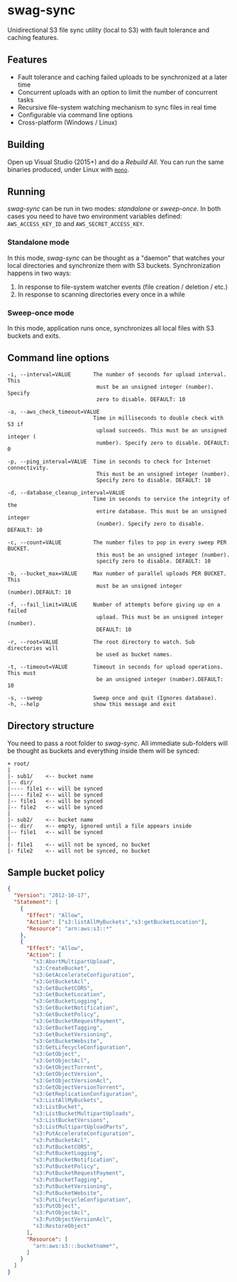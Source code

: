# swag-sync
Unidirectional S3 file sync utility (local to S3) with fault tolerance and caching features.

## Features
- Fault tolerance and caching failed uploads to be synchronized at a later time
- Concurrent uploads with an option to limit the number of concurrent tasks
- Recursive file-system watching mechanism to sync files in real time
- Configurable via command line options
- Cross-platform (Windows / Linux)

## Building
Open up Visual Studio (2015+) and do a *Rebuild All*. You can run the same binaries produced, under Linux with [`mono`](http://www.mono-project.com/).

## Running
*swag-sync* can be run in two modes: *standalone* or *sweep-once*. In both cases you need to have two environment variables defined: `AWS_ACCESS_KEY_ID` and `AWS_SECRET_ACCESS_KEY`.

### Standalone mode
In this mode, *swag-sync* can be thought as a "daemon" that watches your local directories and synchronize them with S3 buckets. Synchronization happens in two ways:

 1. In response to file-system watcher events (file creation / deletion / etc.)
 2. In response to scanning directories every once in a while

### Sweep-once mode
In this mode, application runs once, synchronizes all local files with S3 buckets and exits.

## Command line options
```TXT
-i, --interval=VALUE       The number of seconds for upload interval. This
                            must be an unsigned integer (number). Specify
                            zero to disable. DEFAULT: 10

-a, --aws_check_timeout=VALUE
                           Time in milliseconds to double check with S3 if
                            upload succeeds. This must be an unsigned integer (
                            number). Specify zero to disable. DEFAULT: 0

-p, --ping_interval=VALUE  Time in seconds to check for Internet connectivity.
                            This must be an unsigned integer (number).
                            Specify zero to disable. DEFAULT: 10

-d, --database_cleanup_interval=VALUE
                           Time in seconds to service the integrity of the
                            entire database. This must be an unsigned integer
                            (number). Specify zero to disable. DEFAULT: 10

-c, --count=VALUE          The number files to pop in every sweep PER BUCKET.
                            this must be an unsigned integer (number).
                            specify zero to disable. DEFAULT: 10

-b, --bucket_max=VALUE     Max number of parallel uploads PER BUCKET. This
                            must be an unsigned integer (number).DEFAULT: 10

-f, --fail_limit=VALUE     Number of attempts before giving up on a failed
                            upload. This must be an unsigned integer (number).
                            DEFAULT: 10

-r, --root=VALUE           The root directory to watch. Sub directories will
                            be used as bucket names.

-t, --timeout=VALUE        Timeout in seconds for upload operations. This must
                            be an unsigned integer (number).DEFAULT: 10

-s, --sweep                Sweep once and quit (Ignores database).
-h, --help                 show this message and exit
```

## Directory structure
You need to pass a root folder to *swag-sync*. All immediate sub-folders will be thought as buckets and everything inside them will be synced:
```TXT
+ root/
|
|- sub1/    <-- bucket name
|-- dir/
|---- file1 <-- will be synced
|---- file2 <-- will be synced
|-- file1   <-- will be synced
|-- file2   <-- will be synced
|
|- sub2/    <-- bucket name
|-- dir/    <-- empty, ignored until a file appears inside
|-- file1   <-- will be synced
|
|- file1    <-- will not be synced, no bucket
|- file2    <-- will not be synced, no bucket
```

## Sample bucket policy
```JSON
{
  "Version": "2012-10-17",
  "Statement": [
    {
      "Effect": "Allow",
      "Action": ["s3:listAllMyBuckets","s3:getBucketLocation"],
      "Resource": "arn:aws:s3::*"
    },
    {
      "Effect": "Allow",
      "Action": [
        "s3:AbortMultipartUpload",
        "s3:CreateBucket",
        "s3:GetAccelerateConfiguration",
        "s3:GetBucketAcl",
        "s3:GetBucketCORS",
        "s3:GetBucketLocation",
        "s3:GetBucketLogging",
        "s3:GetBucketNotification",
        "s3:GetBucketPolicy",
        "s3:GetBucketRequestPayment",
        "s3:GetBucketTagging",
        "s3:GetBucketVersioning",
        "s3:GetBucketWebsite",
        "s3:GetLifecycleConfiguration",
        "s3:GetObject",
        "s3:GetObjectAcl",
        "s3:GetObjectTorrent",
        "s3:GetObjectVersion",
        "s3:GetObjectVersionAcl",
        "s3:GetObjectVersionTorrent",
        "s3:GetReplicationConfiguration",
        "s3:ListAllMyBuckets",
        "s3:ListBucket",
        "s3:ListBucketMultipartUploads",
        "s3:ListBucketVersions",
        "s3:ListMultipartUploadParts",
        "s3:PutAccelerateConfiguration",
        "s3:PutBucketAcl",
        "s3:PutBucketCORS",
        "s3:PutBucketLogging",
        "s3:PutBucketNotification",
        "s3:PutBucketPolicy",
        "s3:PutBucketRequestPayment",
        "s3:PutBucketTagging",
        "s3:PutBucketVersioning",
        "s3:PutBucketWebsite",
        "s3:PutLifecycleConfiguration",
        "s3:PutObject",
        "s3:PutObjectAcl",
        "s3:PutObjectVersionAcl",
        "s3:RestoreObject"
      ],
      "Resource": [
        "arn:aws:s3:::bucketname*",
      ]
    }
  ]
}
```
